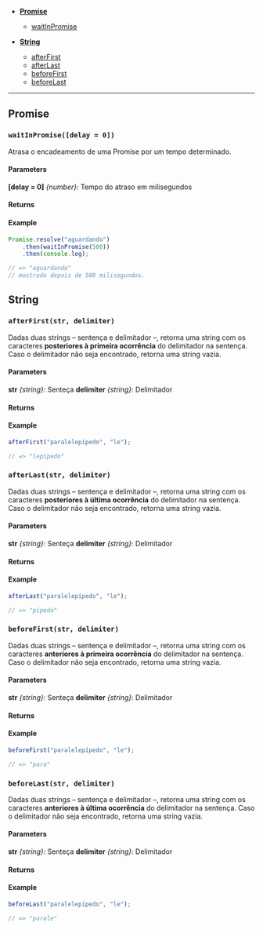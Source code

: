 * **[Promise](#promise)**
  * [waitInPromise](#waitInPromise)

* **[String](#string)**
  * [afterFirst](#afterFirst)
  * [afterLast](#afterLast)
  * [beforeFirst](#beforeFirst)
  * [beforeLast](#beforeLast)

---

## Promise

<a name="waitInPromise"></a>
### `waitInPromise([delay = 0])`

Atrasa o encadeamento de uma Promise por um tempo determinado.

#### Parameters
**[delay = 0]** *{number}*: Tempo do atraso em milisegundos

#### Returns

#### Example

```javascript
Promise.resolve("aguardando")
	.then(waitInPromise(500))
	.then(console.log);

// => "aguardando"
// mostrado depois de 500 milisegundos.
```

## String

<a name="afterFirst"></a>
### `afterFirst(str, delimiter)`

Dadas duas strings – sentença e delimitador –, retorna uma string com os caracteres **posteriores à primeira ocorrência** do delimitador na sentença. Caso o delimitador não seja encontrado, retorna uma string vazia.

#### Parameters
**str** *{string}*: Senteça
**delimiter** *{string}*: Delimitador

#### Returns

#### Example

```javascript
afterFirst("paralelepípedo", "le");

// => "lepípedo"
```

<a name="afterLast"></a>
### `afterLast(str, delimiter)`

Dadas duas strings – sentença e delimitador –, retorna uma string com os caracteres **posteriores à última ocorrência** do delimitador na sentença. Caso o delimitador não seja encontrado, retorna uma string vazia.

#### Parameters
**str** *{string}*: Senteça
**delimiter** *{string}*: Delimitador

#### Returns

#### Example

```javascript
afterLast("paralelepípedo", "le");

// => "pípedo"
```

<a name="beforeFirst"></a>
### `beforeFirst(str, delimiter)`

Dadas duas strings – sentença e delimitador –, retorna uma string com os caracteres **anteriores à primeira ocorrência** do delimitador na sentença. Caso o delimitador não seja encontrado, retorna uma string vazia.

#### Parameters
**str** *{string}*: Senteça
**delimiter** *{string}*: Delimitador

#### Returns

#### Example

```javascript
beforeFirst("paralelepípedo", "le");

// => "para"
```

<a name="beforeLast"></a>
### `beforeLast(str, delimiter)`

Dadas duas strings – sentença e delimitador –, retorna uma string com os caracteres **anteriores à última ocorrência** do delimitador na sentença. Caso o delimitador não seja encontrado, retorna uma string vazia.

#### Parameters
**str** *{string}*: Senteça
**delimiter** *{string}*: Delimitador

#### Returns

#### Example

```javascript
beforeLast("paralelepípedo", "le");

// => "parale"
```


